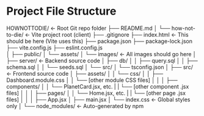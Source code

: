 Project File Structure
======================

HOWNOTTODIE/                  ← Root Git repo folder
├── README.md
│
└── how-not-to-die/           ← Vite project root (client)
    ├── .gitignore
    ├── index.html            ← This should be here (Vite uses this)
    ├── package.json
    ├── package-lock.json
    ├── vite.config.js
    ├── eslint.config.js      
    │
    ├── public/
    │   └── assets/
    │       └── images/       ← All images should go here
    │
    ├── server/               ← Backend source code
    │   ├── db/
    │   │   ├── query.sql
    │   │   ├── schema.sql
    │   │   └── seeds.sql
    │   └── src/
    │       └── tsconfig.json
    │
    ├── src/                  ← Frontend source code
    │   ├── assets/
    │   │   └── css/
    │   │       ├── Dashboard.module.css
    │   │       └── [other module CSS files]
    │   │
    │   ├── components/
    │   │   └── PlanetCard.jsx, etc.
    |   |       └── [other component .jsx files]
    │   │
    │   ├── pages/
    │   │   └── Home.jsx, etc.
    |   |       └── [other page .jsx files]
    │   │
    │   ├── App.jsx
    │   ├── main.jsx
    │   └── index.css         ← Global styles only
    │
    └── node_modules/         ← Auto-generated by npm


